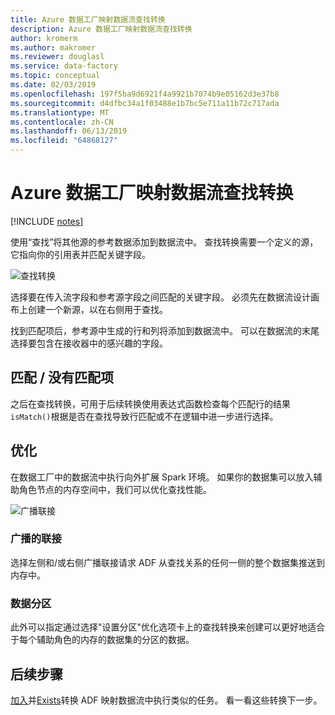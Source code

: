 ```yaml
---
title: Azure 数据工厂映射数据流查找转换
description: Azure 数据工厂映射数据流查找转换
author: kromerm
ms.author: makromer
ms.reviewer: douglasl
ms.service: data-factory
ms.topic: conceptual
ms.date: 02/03/2019
ms.openlocfilehash: 197f5ba9d6921f4a9921b7074b9e05162d3e37b8
ms.sourcegitcommit: d4dfbc34a1f03488e1b7bc5e711a11b72c717ada
ms.translationtype: MT
ms.contentlocale: zh-CN
ms.lasthandoff: 06/13/2019
ms.locfileid: "64868127"
---
```

# <a name="azure-data-factory-mapping-data-flow-lookup-transformation"></a>Azure 数据工厂映射数据流查找转换

[!INCLUDE [notes](../../includes/data-factory-data-flow-preview.md)]

使用“查找”将其他源的参考数据添加到数据流中。 查找转换需要一个定义的源，它指向你的引用表并匹配关键字段。

![查找转换](media/data-flow/lookup1.png "查找")

选择要在传入流字段和参考源字段之间匹配的关键字段。 必须先在数据流设计画布上创建一个新源，以在右侧用于查找。

找到匹配项后，参考源中生成的行和列将添加到数据流中。 可以在数据流的末尾选择要包含在接收器中的感兴趣的字段。

## <a name="match--no-match"></a>匹配 / 没有匹配项

之后在查找转换，可用于后续转换使用表达式函数检查每个匹配行的结果`isMatch()`根据是否在查找导致行匹配或不在逻辑中进一步进行选择。

## <a name="optimizations"></a>优化

在数据工厂中的数据流中执行向外扩展 Spark 环境。 如果你的数据集可以放入辅助角色节点的内存空间中，我们可以优化查找性能。

![广播联接](media/data-flow/broadcast.png "广播联接")

### <a name="broadcast-join"></a>广播的联接

选择左侧和/或右侧广播联接请求 ADF 从查找关系的任何一侧的整个数据集推送到内存中。

### <a name="data-partitioning"></a>数据分区

此外可以指定通过选择"设置分区"优化选项卡上的查找转换来创建可以更好地适合于每个辅助角色的内存的数据集的分区的数据。

## <a name="next-steps"></a>后续步骤

[加入](data-flow-join.md)并[Exists](data-flow-exists.md)转换 ADF 映射数据流中执行类似的任务。 看一看这些转换下一步。
